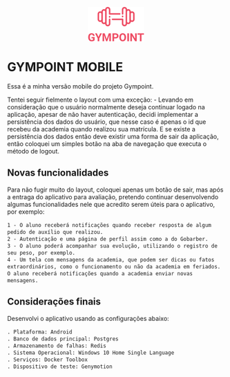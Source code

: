 <p align="center">
    <img src="https://raw.githubusercontent.com/tauanmarcel/Gympoint_Mobile/master/src/assets/logo.png"/>
</p>


# GYMPOINT MOBILE

Essa é a minha versão mobile do projeto Gympoint.

Tentei seguir fielmente o layout com uma exceção:
    - Levando em consideração que o usuário normalmente deseja continuar logado na aplicação, apesar de não haver autenticação, decidi implementar a persistência dos dados do usuário, que nesse caso é apenas o id que recebeu da academia quando realizou sua matrícula.
    E se existe a persistência dos dados então deve existir uma forma de sair da aplicação, então coloquei um simples botão na aba de navegação que executa o método de logout.

## Novas funcionalidades

Para não fugir muito do layout, coloquei apenas um botão de sair, mas após a entraga do aplicativo para avaliação, pretendo continuar desenvolvendo algumas funcionalidades nele que acredito serem úteis para o aplicativo, por exemplo:

    1 - O aluno receberá notificações quando receber resposta de algum pedido de auxílio que realizou.
    2 - Autenticação e uma página de perfil assim como a do Gobarber.
    3 - O aluno poderá acompanhar sua evolução, utilizando o registro de seu peso, por exemplo.
    4 - Um tela com mensagens da academia, que podem ser dicas ou fatos extraordinários, como o funcionamento ou não da academia em feriados. O aluno receberá notificações quando a academia enviar novas mensagens.

## Considerações finais

Desenvolvi o aplicativo usando as configurações abaixo:

    . Plataforma: Android
    . Banco de dados principal: Postgres
    . Armazenamento de falhas: Redis
    . Sistema Operacional: Windows 10 Home Single Language
    . Serviços: Docker Toolbox
    . Dispositivo de teste: Genymotion